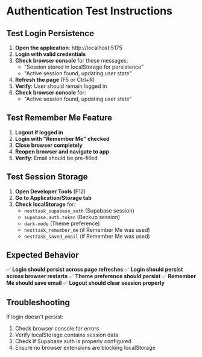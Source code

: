 # Authentication Test Instructions

## Test Login Persistence

1. **Open the application**: http://localhost:5175
2. **Login with valid credentials**
3. **Check browser console** for these messages:
   - "Session stored in localStorage for persistence"
   - "Active session found, updating user state"
4. **Refresh the page** (F5 or Ctrl+R)
5. **Verify**: User should remain logged in
6. **Check browser console** for:
   - "Active session found, updating user state"

## Test Remember Me Feature

1. **Logout if logged in**
2. **Login with "Remember Me" checked**
3. **Close browser completely**
4. **Reopen browser and navigate to app**
5. **Verify**: Email should be pre-filled

## Test Session Storage

1. **Open Developer Tools** (F12)
2. **Go to Application/Storage tab**
3. **Check localStorage** for:
   - `nesttask_supabase_auth` (Supabase session)
   - `supabase.auth.token` (Backup session)
   - `dark-mode` (Theme preference)
   - `nesttask_remember_me` (if Remember Me was used)
   - `nesttask_saved_email` (if Remember Me was used)

## Expected Behavior

✅ **Login should persist across page refreshes**
✅ **Login should persist across browser restarts**
✅ **Theme preference should persist**
✅ **Remember Me should save email**
✅ **Logout should clear session properly**

## Troubleshooting

If login doesn't persist:
1. Check browser console for errors
2. Verify localStorage contains session data
3. Check if Supabase auth is properly configured
4. Ensure no browser extensions are blocking localStorage

